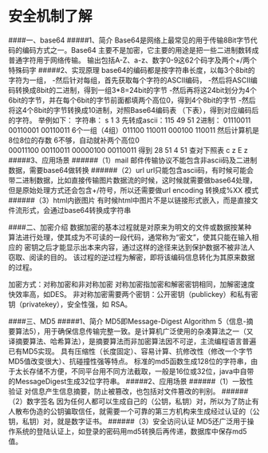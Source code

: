 安全机制了解
===

####一、base64
#####1、简介
Base64是网络上最常见的用于传输8Bit字节代码的编码方式之一。Base64 主要不是加密，它主要的用途是把一些二进制数转成普通字符用于网络传输。
输出包括A-Z、a-z、数字0-9这62个码字及两个+/两个特殊码字
#####2、实现原理
base64的编码都是按字符串长度，以每3个8bit的字符为一组，
-然后针对每组，首先获取每个字符的ASCII编码，
-然后将ASCII编码转换成8bit的二进制，得到一组3*8=24bit的字节
-然后再将这24bit划分为4个6bit的字节，并在每个6bit的字节前面都填两个高位0，得到4个8bit的字节
-然后将这4个8bit的字节转换成10进制，对照Base64编码表 （下表），得到对应编码后的字符。
举例如下：
字符串： s 1 3
先转成ascii：115 49 51
2进制： 01110011 00110001 00110011
6个一组（4组）011100 110011 000100 110011
然后计算机是8位8位的存数 6不够，自动就补两个高位0
00011100 00110011 00000100 00110011
得到 28 51 4 51
查对下照表 c z E z
#####3、应用场景
######（1）mail
邮件传输协议不能包含非ascii码及二进制数据，需要base64做转换
######（2）url
url只能包含ascii码，有时候可能会带二进制数据，比如直接传输图片数据流的时候，这时候就需要做base64处理，但是原始处理方式还会包含+/符号，所以还需要做url encoding 转换成%XX 模式
######（3）html内嵌图片
有时候html中图片不是以链接形式嵌入，而是直接文件流形式，会通过base64转换成字符串

####二、加密介绍
数据加密的基本过程就是对原来为明文的文件或数据按某种
算法进行处理，使其成为不可读的一段代码，通常称为“密文”，使其只能在输入相应的
密钥之后才能显示出本来内容，通过这样的途径来达到保护数据不被非法人窃取、阅读的目的。 该过程的逆过程为解密，即将该编码信息转化为其原来数据的过程。

加密方式：对称加密和非对称加密
对称加密指加密和解密密钥相同，加解密速度快效率高，如DES。
非对称加密需要两个密钥：公开密钥（publickey）和私有密钥（privatekey），安全性强，如 RSA。

####三、MD5
#####1、简介
MD5即Message-Digest Algorithm 5（信息-摘要算法5），用于确保信息传输完整一致。是计算机广泛使用的杂凑算法之一（又译摘要算法、哈希算法），是摘要算法而非加密算法因不可逆，主流编程语言普遍已有MD5实现。
具有压缩性（长度固定）、容易计算、抗修改性（修改一个字节 MD5值改变很大）、抗碰撞性强等特点。
标准的md5函数生成128位的字符串，由于太长存储不方便，不同平台用不同方法截取，一般是16位或32位，java中自带的MessageDigest生成32位字符串。
#####2、应用场景
######（1）一致性验证
对信息产生信息摘要，防止被篡改，也包括对文件篡改的判别。
######（2）数字签名
因为任何人都可以生成自己的（公钥，私钥）对，所以为了防止有人散布伪造的公钥骗取信任，就需要一个可靠的第三方机构来生成经过认证的（公钥，私钥）对，就是数字证书。
######（3）安全访问认证
MD5还广泛用于操作系统的登陆认证上，如登录的密码用md5转换后再传递，数据库中保存md5值。

